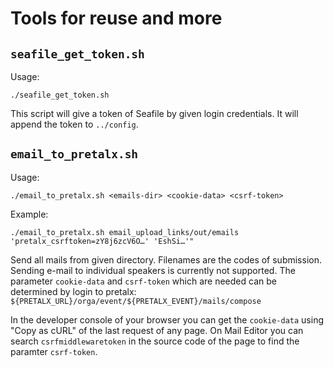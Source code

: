 Tools for reuse and more
========================

`seafile_get_token.sh`
----------------------

Usage:

    ./seafile_get_token.sh

This script will give a token of Seafile by given login credentials. It will append the token to `../config`.

`email_to_pretalx.sh`
---------------------

Usage:

    ./email_to_pretalx.sh <emails-dir> <cookie-data> <csrf-token>

Example:

    ./email_to_pretalx.sh email_upload_links/out/emails 'pretalx_csrftoken=zY8j6zcV6O…' 'EshSi…'"

Send all mails from given directory. Filenames are the codes of submission. Sending e-mail to individual speakers is currently not supported.
The parameter `cookie-data` and `csrf-token` which are needed can be determined by login to pretalx: 
`${PRETALX_URL}/orga/event/${PRETALX_EVENT}/mails/compose` 

In the developer console of your browser you can get the `cookie-data` using "Copy as cURL" of the last request of any page. On Mail Editor you can search `csrfmiddlewaretoken` in the source code of the page to find the paramter `csrf-token`.
